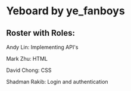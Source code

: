 # Yeboard by ye_fanboys

## Roster with Roles:
Andy Lin: Implementing API's

Mark Zhu: HTML

David Chong: CSS

Shadman Rakib: Login and authentication
